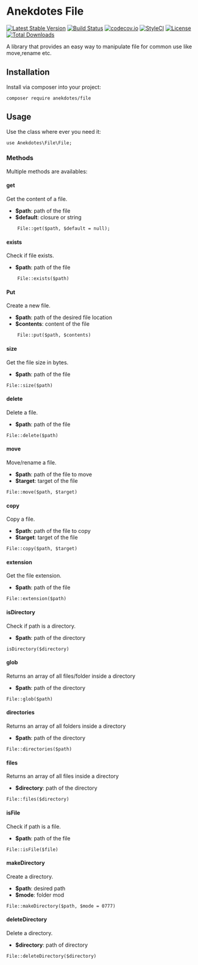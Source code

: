 # Anekdotes File

[![Latest Stable Version](https://poser.pugx.org/anekdotes/file/v/stable)](https://packagist.org/packages/anekdotes/file)
[![Build Status](https://travis-ci.org/anekdotes/file.svg?branch=master)](https://travis-ci.org/anekdotes/file)
[![codecov.io](https://codecov.io/gh/anekdotes/file/branch/master/graph/badge.svg)](https://codecov.io/github/anekdotes/file?branch=master)
[![StyleCI](https://styleci.io/repos/54150642/shield?style=flat)](https://styleci.io/repos/54150642)
[![License](https://poser.pugx.org/anekdotes/file/license)](https://packagist.org/packages/anekdotes/file)
[![Total Downloads](https://poser.pugx.org/anekdotes/file/downloads)](https://packagist.org/packages/anekdotes/file)

A library that provides an easy way to manipulate file for common use like move,rename etc.

## Installation

Install via composer into your project:

```
composer require anekdotes/file
```

## Usage

Use the class where ever you need it:

```
use Anekdotes\File\File;
```

### Methods

Multiple methods are availables:

#### get

Get the content of a file.

* **$path**: path of the file
* **$default**: closure or string

```
    File::get($path, $default = null);
```

#### exists

Check if file exists.

* **$path**: path of the file

```
    File::exists($path)
```
#### Put

Create a new file.

* **$path**: path of the desired file location
* **$contents**: content of the file

```
    File::put($path, $contents)
```

#### size

Get the file size in bytes.

* **$path**: path of the file

```
File::size($path)
```

#### delete

Delete a file.

* **$path**: path of the file

```
File::delete($path)
```

#### move

Move/rename a file.

* **$path**: path of the file to move
* **$target**: target of the file

```
File::move($path, $target)
```

#### copy

Copy a file.

* **$path**: path of the file to copy
* **$target**: target of the file

```
File::copy($path, $target)
```

#### extension

Get the file extension.

* **$path**: path of the file

```
File::extension($path)
```

#### isDirectory

Check if path is a directory.

* **$path**: path of the directory

```
isDirectory($directory)
```

#### glob

Returns an array of all files/folder inside a directory

* **$path**: path of the directory

```
File::glob($path)
```

#### directories

Returns an array of all folders inside a directory

* **$path**: path of the directory

```
File::directories($path)
```

#### files

Returns an array of all files inside a directory

* **$directory**: path of the directory

```
File::files($directory)
```

#### isFile

Check if path is a file.

* **$path**: path of the file

```
File::isFile($file)
```

#### makeDirectory

Create a directory.

* **$path**: desired path
* **$mode**: folder mod

```
File::makeDirectory($path, $mode = 0777)
```

#### deleteDirectory

Delete a directory.

* **$directory**: path of directory

```
File::deleteDirectory($directory)
```
